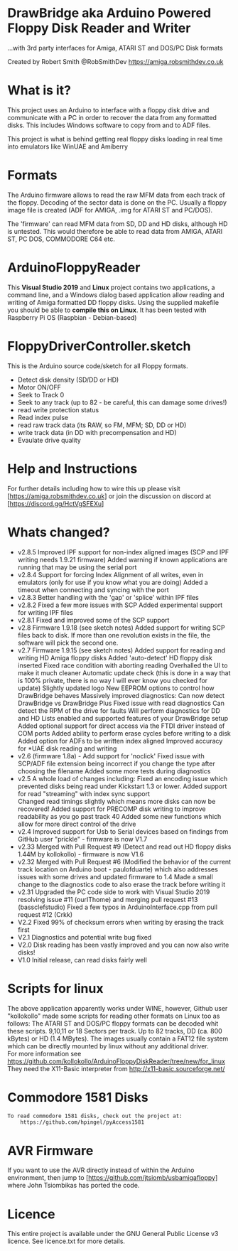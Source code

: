 # DrawBridge aka Arduino Powered Floppy Disk Reader and Writer
...with 3rd party interfaces for Amiga, ATARI ST and DOS/PC Disk formats 

Created by Robert Smith @RobSmithDev
https://amiga.robsmithdev.co.uk

# What is it?
This project uses an Arduino to interface with a floppy disk drive and 
communicate with a PC in order to recover the data from any formatted 
disks. This includes Windows software to copy from and to ADF files.

This project is what is behind getting real floppy disks loading in real time into emulators 
like WinUAE and Amiberry

# Formats
The Arduino firmware allows to read the raw MFM data from each track of the
floppy. Decoding of the sector data is done on the PC. Usually a floppy image
file is created (ADF for AMIGA, .img for ATARI ST and PC/DOS).

The 'firmware' can read MFM data from SD, DD and HD disks, although HD is untested.
This would therefore be able to read data from AMIGA, ATARI ST, PC DOS, COMMODORE C64 etc.

# ArduinoFloppyReader
This **Visual Studio 2019** and **Linux** project contains two applications, a command line, 
and a Windows dialog based application allow reading and writing of Amiga 
formatted DD floppy disks.
Using the supplied makefile you should be able to **compile this on Linux**.  It has
been tested with Raspberry Pi OS (Raspbian - Debian-based)

# FloppyDriverController.sketch
This is the Arduino source code/sketch for all Floppy formats.
* Detect disk density (SD/DD or HD)
* Motor ON/OFF
* Seek to Track 0
* Seek to any track (up to 82 - be careful, this can damage some drives!)
* read write protection status
* Read index pulse
* read raw track data (its RAW, so FM, MFM; SD, DD or HD)
* write track data (in DD with precompensation and HD)
* Evaulate drive quality

# Help and Instructions 
For further details including how to wire this up please visit 
[https://amiga.robsmithdev.co.uk] or join the discussion on discord at [https://discord.gg/HctVgSFEXu]

# Whats changed?
* v2.8.5 Improved IPF support for non-index aligned images (SCP and IPF writing needs 1.9.21 firmware)
         Added warning if known applications are running that may be using the serial port
* v2.8.4 Support for forcing Index Alignment of all writes, even in emulators (only for use if you know what you are doing)
         Added a timeout when connecting and syncing with the port
* v2.8.3 Better handling with the 'gap' or 'splice' within IPF files
* v2.8.2 Fixed a few more issues with SCP
         Added experimental support for writing IPF files
* v2.8.1 Fixed and improved some of the SCP support
* v2.8  Firmware 1.9.18 (see sketch notes)
        Added support for writing SCP files back to disk.  If more than one revolution exists in the file, the software will pick the second one.
* v2.7  Firmware 1.9.15 (see sketch notes)
	Added support for reading and writing HD Amiga floppy disks
	Added 'auto-detect' HD floppy disk inserted
	Fixed race condition with aborting reading
	Overhalled the UI to make it much cleaner
        Automatic update check (this is done in a way that is 100% private, there is no way I will ever know you checked for update)
	Slightly updated logo
	New EEPROM options to control how DrawBridge behaves
	Massively improved diagnostics:
		Can now detect DrawBridge vs DrawBridge Plus
		Fixed issue with read diagnostics
		Can detect the RPM of the drive for faults
		Will perform diagnostics for DD and HD
		Lists enabled and supported features of your DrawBridge setup
	Added optional support for direct access via the FTDI driver instead of COM ports
	Added ability to perform erase cycles before writing to a disk
	Added option for ADFs to be written index aligned
	Improved accuracy for *UAE disk reading	and writing
* v2.6  (firmware 1.8a) - Add support for 'noclick'
        Fixed issue with SCP/ADF file extension being incorrect if you change the type after choosing the filename
	Added some more tests during diagnostics
* v2.5  A whole load of changes including:
        Fixed an encoding issue which prevented disks being read under Kickstart 1.3 or lower.
		Added support for read "streaming" with index sync support        
        Changed read timings slightly which means more disks can now be recovered!
		Added support for PRECOMP disk writing to improve readability as you go past track 40
        Added some new functions which allow for more direct control of the drive        
* v2.4  Improved support for Usb to Serial devices based on findings from GitHub user "prickle" - firmware is now V1.7
* v2.33 Merged with Pull Request #9 (Detect and read out HD floppy disks 1.44M by kollokollo) - firmware is now V1.6
* v2.32 Merged with Pull Request #6 (Modified the behavior of the current track location on Arduino boot - paulofduarte) which also addresses issues with some drives and updated firmware to 1.4
      Made a small change to the diagnostics code to also erase the track before writing it
* v2.31 Upgraded the PC code side to work with Visual Studio 2019 resolving issue #11 (ourIThome) and merging pull request #13 (bassclefstudio)
      Fixed a few typos in ArduinoInterface.cpp from pull request #12 (Crkk)
* V2.2  Fixed 99% of checksum errors when writing by erasing the track first
* V2.1  Diagnostics and potential write bug fixed
* V2.0  Disk reading has been vastly improved and you can now also write disks!
* V1.0  Initial release, can read disks fairly well

# Scripts for linux
The above application apparently works under WINE, however,
Github user "kollokollo" made some scripts for reading other formats on Linux 
too as follows:
	The ATARI ST and DOS/PC floppy formats can be decoded whit these scripts.
	9,10,11 or 18 Sectors per track. Up to 82 tracks, DD (ca. 800 kBytes) or 
	HD (1.4 MBytes). The images usually contain a FAT12 file system which can be 
	directly mounted by linux without any additional driver.   
	For more information see 
		https://github.com/kollokollo/ArduinoFloppyDiskReader/tree/new/for_linux
		They need the X11-Basic interpreter from http://x11-basic.sourceforge.net/

# Commodore 1581 Disks
	To read commodore 1581 disks, check out the project at: 
		https://github.com/hpingel/pyAccess1581

# AVR Firmware
If you want to use the AVR directly instead of within the Arduino environment, 
then jump to [https://github.com/jtsiomb/usbamigafloppy] where John Tsiombikas 
has ported the code.


# Licence
This entire project is available under the GNU General Public License v3
licence.  See licence.txt for more details.
